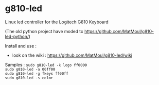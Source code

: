 # g810-led

Linux led controller for the Logitech G810 Keyboard

(The old python project have moded to https://github.com/MatMoul/g810-led-python/)

Install and use :</br>
- look on the wiki : https://github.com/MatMoul/g810-led/wiki

Samples :
`sudo g810-led -k logo ff0000`</br>
`sudo g810-led -a 00ff00`</br>
`sudo g810-led -g fkeys ff00ff`</br>
`sudo g810-led -s color`</br>
